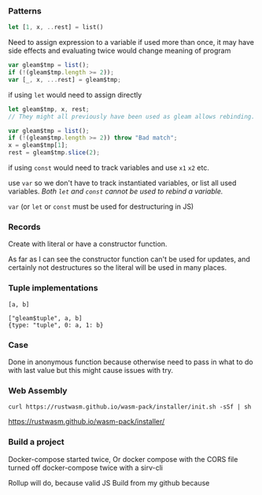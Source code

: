 ### Patterns

```rust
let [1, x, ..rest] = list()
```

Need to assign expression to a variable if used more than once, it may have side effects and evaluating twice would change meaning of program

```js
var gleam$tmp = list();
if (!(gleam$tmp.length >= 2));
var [_, x, ...rest] = gleam$tmp;
```

if using `let` would need to assign directly

```js
let gleam$tmp, x, rest;
// They might all previously have been used as gleam allows rebinding.

var gleam$tmp = list();
if (!(gleam$tmp.length >= 2)) throw "Bad match";
x = gleam$tmp[1];
rest = gleam$tmp.slice(2);
```

if using `const` would need to track variables and use `x1` `x2` etc.

use `var` so we don't have to track instantiated variables, or list all used variables.
_Both `let` and `const` cannot be used to rebind a variable._

`var` (or `let` or `const` must be used for destructuring in JS)

### Records

Create with literal or have a constructor function.

As far as I can see the constructor function can't be used for updates, and certainly not destructures so the literal will be used in many places.

### Tuple implementations

```
[a, b]

["gleam$tuple", a, b]
{type: "tuple", 0: a, 1: b}
```

### Case

Done in anonymous function because otherwise need to pass in what to do with last value but this might cause issues with try.

### Web Assembly

```
curl https://rustwasm.github.io/wasm-pack/installer/init.sh -sSf | sh
```

https://rustwasm.github.io/wasm-pack/installer/

### Build a project

Docker-compose started twice,
Or docker compose with the CORS file turned off
docker-compose twice with a sirv-cli

Rollup will do, because valid JS
Build from my github because
